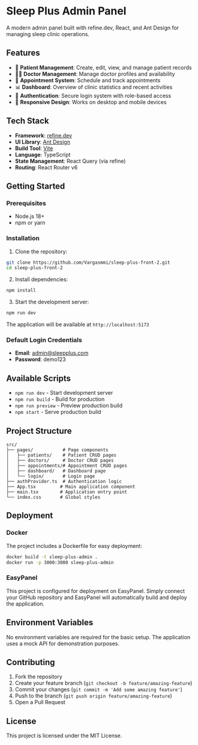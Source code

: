# Sleep Plus Admin Panel

A modern admin panel built with refine.dev, React, and Ant Design for managing sleep clinic operations.

## Features

- 🏥 **Patient Management**: Create, edit, view, and manage patient records
- 👨‍⚕️ **Doctor Management**: Manage doctor profiles and availability
- 📅 **Appointment System**: Schedule and track appointments
- 📊 **Dashboard**: Overview of clinic statistics and recent activities
- 🔐 **Authentication**: Secure login system with role-based access
- 📱 **Responsive Design**: Works on desktop and mobile devices

## Tech Stack

- **Framework**: [refine.dev](https://refine.dev/)
- **UI Library**: [Ant Design](https://ant.design/)
- **Build Tool**: [Vite](https://vitejs.dev/)
- **Language**: TypeScript
- **State Management**: React Query (via refine)
- **Routing**: React Router v6

## Getting Started

### Prerequisites

- Node.js 18+ 
- npm or yarn

### Installation

1. Clone the repository:
```bash
git clone https://github.com/Vargasmmi/sleep-plus-front-2.git
cd sleep-plus-front-2
```

2. Install dependencies:
```bash
npm install
```

3. Start the development server:
```bash
npm run dev
```

The application will be available at `http://localhost:5173`

### Default Login Credentials

- **Email**: admin@sleepplus.com
- **Password**: demo123

## Available Scripts

- `npm run dev` - Start development server
- `npm run build` - Build for production
- `npm run preview` - Preview production build
- `npm start` - Serve production build

## Project Structure

```
src/
├── pages/           # Page components
│   ├── patients/    # Patient CRUD pages
│   ├── doctors/     # Doctor CRUD pages
│   ├── appointments/# Appointment CRUD pages
│   ├── dashboard/   # Dashboard page
│   └── login/       # Login page
├── authProvider.ts  # Authentication logic
├── App.tsx         # Main application component
├── main.tsx        # Application entry point
└── index.css       # Global styles
```

## Deployment

### Docker

The project includes a Dockerfile for easy deployment:

```bash
docker build -t sleep-plus-admin .
docker run -p 3000:3000 sleep-plus-admin
```

### EasyPanel

This project is configured for deployment on EasyPanel. Simply connect your GitHub repository and EasyPanel will automatically build and deploy the application.

## Environment Variables

No environment variables are required for the basic setup. The application uses a mock API for demonstration purposes.

## Contributing

1. Fork the repository
2. Create your feature branch (`git checkout -b feature/amazing-feature`)
3. Commit your changes (`git commit -m 'Add some amazing feature'`)
4. Push to the branch (`git push origin feature/amazing-feature`)
5. Open a Pull Request

## License

This project is licensed under the MIT License.
